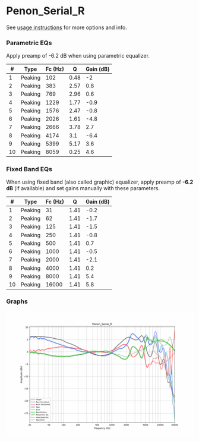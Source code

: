 # Penon_Serial_R
See [usage instructions](https://github.com/jaakkopasanen/AutoEq#usage) for more options and info.

### Parametric EQs
Apply preamp of -6.2 dB when using parametric equalizer.

|   # | Type    |   Fc (Hz) |    Q |   Gain (dB) |
|-----|---------|-----------|------|-------------|
|   1 | Peaking |       102 | 0.48 |        -2   |
|   2 | Peaking |       383 | 2.57 |         0.8 |
|   3 | Peaking |       769 | 2.96 |         0.6 |
|   4 | Peaking |      1229 | 1.77 |        -0.9 |
|   5 | Peaking |      1576 | 2.47 |        -0.8 |
|   6 | Peaking |      2026 | 1.61 |        -4.8 |
|   7 | Peaking |      2666 | 3.78 |         2.7 |
|   8 | Peaking |      4174 | 3.1  |        -6.4 |
|   9 | Peaking |      5399 | 5.17 |         3.6 |
|  10 | Peaking |      8059 | 0.25 |         4.6 |

### Fixed Band EQs
When using fixed band (also called graphic) equalizer, apply preamp of **-6.2 dB** (if available) and set gains manually with these parameters.

|   # | Type    |   Fc (Hz) |    Q |   Gain (dB) |
|-----|---------|-----------|------|-------------|
|   1 | Peaking |        31 | 1.41 |        -0.2 |
|   2 | Peaking |        62 | 1.41 |        -1.7 |
|   3 | Peaking |       125 | 1.41 |        -1.5 |
|   4 | Peaking |       250 | 1.41 |        -0.8 |
|   5 | Peaking |       500 | 1.41 |         0.7 |
|   6 | Peaking |      1000 | 1.41 |        -0.5 |
|   7 | Peaking |      2000 | 1.41 |        -2.1 |
|   8 | Peaking |      4000 | 1.41 |         0.2 |
|   9 | Peaking |      8000 | 1.41 |         5.4 |
|  10 | Peaking |     16000 | 1.41 |         5.8 |

### Graphs
![](./Penon_Serial_R.png)
